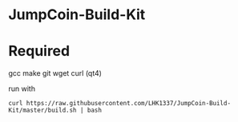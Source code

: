 # JumpCoin-Build-Kit

# Required
gcc
make
git
wget
curl
(qt4)


run with

```
curl https://raw.githubusercontent.com/LHK1337/JumpCoin-Build-Kit/master/build.sh | bash
```
